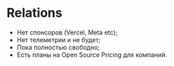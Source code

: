 # Relations

<style>
[data-slidev-no="38"],[data-slidev-no="39"] {
    ul {
        font-size: 2rem !important;

        code {
            font-size: 2rem !important;
        }
    }
}
</style>

<v-clicks>

- Нет спонсоров (Vercel, Meta etc);
- Нет телеметрии и не будет;
- Пока полностью свободно;
- Есть планы на Open Source Pricing для компаний.

</v-clicks>

